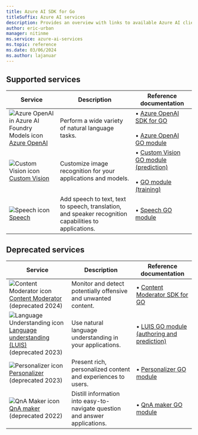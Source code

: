 ```yaml
---
title: Azure AI SDK for Go
titleSuffix: Azure AI services
description: Provides an overview with links to available Azure AI client libraries and packages for Go.
author: eric-urban
manager: nitinme
ms.service: azure-ai-services
ms.topic: reference
ms.date: 03/06/2024
ms.author: lajanuar
---
```


## Supported services

| Service | Description | Reference documentation |
| --- | --- | --- |
| ![Azure OpenAI in Azure AI Foundry Models icon](~/reusable-content/ce-skilling/azure/media/ai-services/azure-openai.svg) [Azure OpenAI](../../../openai/index.yml) | Perform a wide variety of natural language tasks. |  &bullet;&NonBreakingSpace;[Azure OpenAI SDK for GO](https://github.com/Azure/azure-sdk-for-go/tree/sdk/ai/azopenai/v0.4.1/sdk/ai/azopenai/)  <br><br>&bullet;&NonBreakingSpace;[Azure OpenAI GO module](https://pkg.go.dev/github.com/Azure/azure-sdk-for-go/sdk/ai/azopenai)|
| ![Custom Vision icon](~/reusable-content/ce-skilling/azure/media/ai-services/custom-vision.svg) [Custom Vision](../../../custom-vision-service/index.yml) | Customize image recognition for your applications and models. |&bullet;&NonBreakingSpace;[Custom Vision GO module (prediction)](https://pkg.go.dev/github.com/Azure/azure-sdk-for-go/services/cognitiveservices/v1.1/customvision/prediction)  <br><br>&bullet;&NonBreakingSpace;[GO module (training)](https://pkg.go.dev/github.com/Azure/azure-sdk-for-go/services/cognitiveservices/v2.1/customvision/training)|
| ![Speech icon](~/reusable-content/ce-skilling/azure/media/ai-services/speech.svg) [Speech](../../../speech-service/index.yml) | Add speech to text, text to speech, translation, and speaker recognition capabilities to applications. | &bullet;&NonBreakingSpace;[Speech GO module](https://pkg.go.dev/github.com/Microsoft/cognitive-services-speech-sdk-go)|

## Deprecated services

| Service | Description | Reference documentation |
| --- | --- | --- |
| ![Content Moderator icon](~/reusable-content/ce-skilling/azure/media/ai-services/content-moderator.svg) [Content Moderator](../../../content-moderator/index.yml) <br>(deprecated 2024)  | Monitor and detect potentially offensive and unwanted content. | &bullet;&NonBreakingSpace;[Content Moderator SDK for GO](https://pkg.go.dev/github.com/Azure/azure-sdk-for-go/services/cognitiveservices/v1.0/contentmoderator) |
| ![Language Understanding icon](~/reusable-content/ce-skilling/azure/media/ai-services/luis.svg) [Language understanding (LUIS)](../../../luis/index.yml)<br>(deprecated 2023)  | Use natural language understanding in your applications. | &bullet;&NonBreakingSpace;[LUIS GO module (authoring and prediction)](https://pkg.go.dev/github.com/Azure/azure-sdk-for-go/services/cognitiveservices/v2.0/luis) |
| ![Personalizer icon](~/reusable-content/ce-skilling/azure/media/ai-services/personalizer.svg) [Personalizer](../../../personalizer/index.yml) <br>(deprecated 2023) | Present rich, personalized content and experiences to users. | &bullet;&NonBreakingSpace;[Personalizer GO module](https://pkg.go.dev/github.com/Azure/azure-sdk-for-go/sdk)  |
| ![QnA Maker icon](~/reusable-content/ce-skilling/azure/media/ai-services/luis.svg) [QnA maker](../../../qnamaker/index.yml) (deprecated 2022)  | Distill information into easy-to-navigate question and answer applications. | &bullet;&NonBreakingSpace;[QnA maker GO module](https://pkg.go.dev/github.com/Azure/azure-sdk-for-go/services/cognitiveservices/v4.0/qnamaker) |
